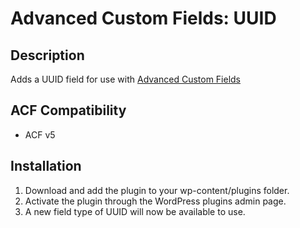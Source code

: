 # Advanced Custom Fields: UUID

## Description
Adds a UUID field for use with [Advanced Custom Fields](http://wordpress.org/plugins/advanced-custom-fields/)

## ACF Compatibility
- ACF v5

## Installation
1. Download and add the plugin to your wp-content/plugins folder.
2. Activate the plugin through the WordPress plugins admin page.
3. A new field type of UUID will now be available to use.